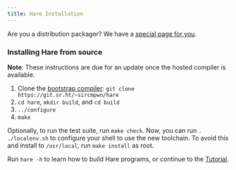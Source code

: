```yaml
---
title: Hare Installation
---
```


Are you a distribution packager? We have a [special page for you][distributions].

[distributions]: /distributions

### Installing Hare from source

**Note**: These instructions are due for an update once the hosted compiler is
available.

1. Clone the [bootstrap compiler](https://git.sr.ht/~sircmpwn/hare):
   `git clone https://git.sr.ht/~sircmpwn/hare`
2. `cd hare`, `mkdir build`, and `cd build`
3. `../configure`
4. `make`

Optionally, to run the test suite, run `make check`. Now, you can run `.
./localenv.sh` to configure your shell to use the new toolchain. To avoid this
and install to `/usr/local`, run `make install` as root.

Run `hare -h` to learn how to build Hare programs, or continue to the
[Tutorial](/tutorial).
